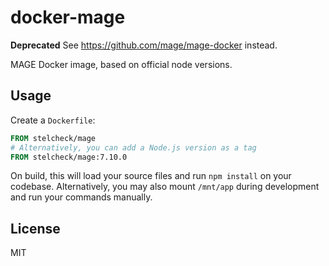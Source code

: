 docker-mage
===========

**Deprecated** See https://github.com/mage/mage-docker instead.

MAGE Docker image, based on official node versions.

Usage
-----

Create a `Dockerfile`:

```Dockerfile
FROM stelcheck/mage
# Alternatively, you can add a Node.js version as a tag
FROM stelcheck/mage:7.10.0
```

On build, this will load your source files and run `npm install`
on your codebase. Alternatively, you may also mount `/mnt/app`
during development and run your commands manually.

License
-------

MIT
